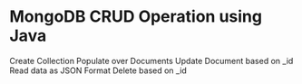 # MongoDB CRUD Operation using Java
Create Collection
Populate over Documents
Update Document based on _id
Read data as JSON Format
Delete based on _id
